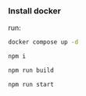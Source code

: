 ### Install docker

run:
```bash
docker compose up -d
```
```bash
npm i
```
```bash
npm run build
```
```bash
npm run start
```
